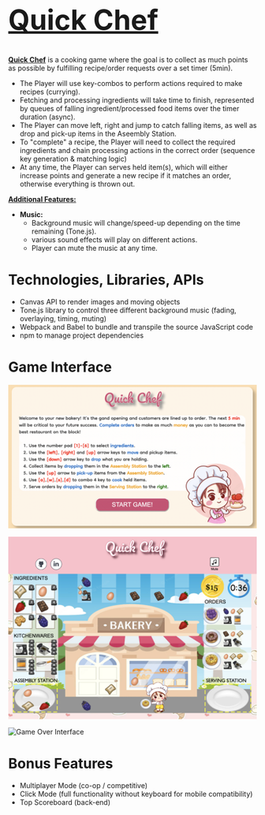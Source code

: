 # <a href="https://xlucyluo.github.io/QuickChef/"><h1>Quick Chef</h1></a> 

**<a href="https://xlucyluo.github.io/QuickChef/">Quick Chef</a>** is a cooking game where the goal is to collect as much points as possible by fulfilling recipe/order requests over a set timer (5min).

+ The Player will use key-combos to perform actions required to make recipes (currying). 
+ Fetching and processing ingredients will take time to finish, represented by queues of falling ingredient/processed food items over the timer duration (async). 
+ The Player can move left, right and jump to catch falling items, as well as drop and pick-up items in the Aseembly Station.
+ To "complete" a recipe, the Player will need to collect the required ingredients and chain processing actions in the correct order (sequence key generation & matching logic)
+ At any time, the Player can serves held item(s), which will either increase points and generate a new recipe if it matches an order, otherwise everything is thrown out.

<ins>**Additional Features:**</ins>
+ **Music:**
    + Background music will change/speed-up depending on the time remaining (Tone.js).
    + various sound effects will play on different actions.
    + Player can mute the music at any time.


# Technologies, Libraries, APIs

- Canvas API to render images and moving objects
- Tone.js library to control three different background music (fading, overlaying, timing, muting)
- Webpack and Babel to bundle and transpile the source JavaScript code
- npm to manage project dependencies


# Game Interface

![Intro Interface](https://github.com/xLucyLuo/QuickChef/blob/main/assets/images/intro_interface.png)

![Game Interface](https://github.com/xLucyLuo/QuickChef/blob/main/assets/images/game_interface.png)

![Game Over Interface](https://github.com/xLucyLuo/QuickChef/blob/main/assets/images/game_over.png)


# Bonus Features
- Multiplayer Mode (co-op / competitive)
- Click Mode (full functionality without keyboard for mobile compatibility)
- Top Scoreboard (back-end)